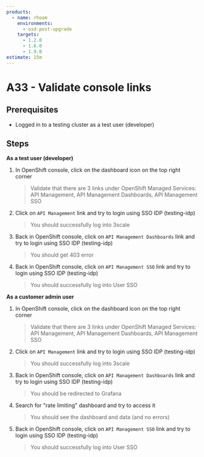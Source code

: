 ```yaml
---
products:
  - name: rhoam
    environments:
      - osd-post-upgrade
    targets:
      - 1.2.0
      - 1.6.0
      - 1.9.0
estimate: 15m
---
```


# A33 - Validate console links

## Prerequisites

- Logged in to a testing cluster as a test user (developer)

## Steps

**As a test user (developer)**

1. In OpenShift console, click on the dashboard icon on the top right corner
   > Validate that there are 3 links under OpenShift Managed Services: API Management, API Management Dashboards, API Management SSO
2. Click on `API Management` link and try to login using SSO IDP (testing-idp)
   > You should successfully log into 3scale
3. Back in OpenShift console, click on `API Management Dashboards` link and try to login using SSO IDP (testing-idp)
   > You should get 403 error
4. Back in OpenShift console, click on `API Management SSO` link and try to login using SSO IDP (testing-idp)
   > You should successfully log into User SSO

**As a customer admin user**

1. In OpenShift console, click on the dashboard icon on the top right corner
   > Validate that there are 3 links under OpenShift Managed Services: API Management, API Management Dashboards, API Management SSO
2. Click on `API Management` link and try to login using SSO IDP (testing-idp)
   > You should successfully log into 3scale
3. Back in OpenShift console, click on `API Management Dashboards` link and try to login using SSO IDP (testing-idp)
   > You should be redirected to Grafana
4. Search for "rate limiting" dashboard and try to access it
   > You should see the dashboard and data (and no errors)
5. Back in OpenShift console, click on `API Management SSO` link and try to login using SSO IDP (testing-idp)
   > You should successfully log into User SSO
